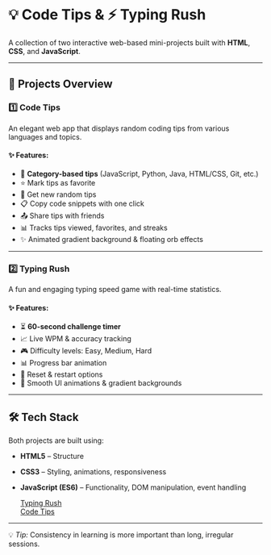 # 💡 Code Tips & ⚡ Typing Rush

A collection of two interactive web-based mini-projects built with **HTML**, **CSS**, and **JavaScript**.

---

## 📂 Projects Overview

### 1️⃣ Code Tips
An elegant web app that displays random coding tips from various languages and topics.

#### ✨ Features:
- 🎯 **Category-based tips** (JavaScript, Python, Java, HTML/CSS, Git, etc.)
- ⭐ Mark tips as favorite
- 🔄 Get new random tips
- 📋 Copy code snippets with one click
- 📤 Share tips with friends
- 📊 Tracks tips viewed, favorites, and streaks
- ✨ Animated gradient background & floating orb effects

---

### 2️⃣ Typing Rush
A fun and engaging typing speed game with real-time statistics.

#### ✨ Features:
- ⏳ **60-second challenge timer**
- 📈 Live WPM & accuracy tracking
- 🎮 Difficulty levels: Easy, Medium, Hard
- 📊 Progress bar animation
- 🔄 Reset & restart options
- 🎨 Smooth UI animations & gradient backgrounds

---

## 🛠 Tech Stack
Both projects are built using:
- **HTML5** – Structure
- **CSS3** – Styling, animations, responsiveness
- **JavaScript (ES6)** – Functionality, DOM manipulation, event handling

  [Typing Rush](https://username.github.io/AI-Project/Typing_Test.html)  
  [Code Tips](https://username.github.io/AI-Project/Code_tips.html)


---
💡 *Tip:* Consistency in learning is more important than long, irregular sessions.
